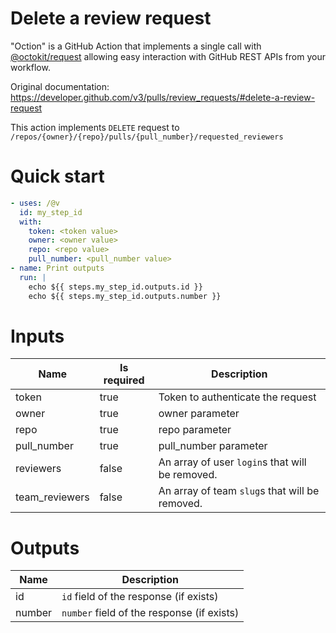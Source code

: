 # Delete a review request

"Oction" is a GitHub Action that implements a single call with 
[@octokit/request](https://www.npmjs.com/package/@octokit/request)
allowing easy interaction with GitHub REST APIs from your workflow.

Original documentation: https://developer.github.com/v3/pulls/review_requests/#delete-a-review-request

This action implements `DELETE` request to `/repos/{owner}/{repo}/pulls/{pull_number}/requested_reviewers`


# Quick start

```yaml
- uses: /@v
  id: my_step_id
  with:
    token: <token value>
    owner: <owner value>
    repo: <repo value>
    pull_number: <pull_number value>
- name: Print outputs
  run: |
    echo ${{ steps.my_step_id.outputs.id }}
    echo ${{ steps.my_step_id.outputs.number }}
```


# Inputs

| Name | Is required | Description |
|---|---|---|
|token|true|Token to authenticate the request
|owner|true|owner parameter
|repo|true|repo parameter
|pull_number|true|pull_number parameter
|reviewers|false|An array of user `login`s that will be removed.
|team_reviewers|false|An array of team `slug`s that will be removed.

# Outputs

| Name | Description |
|---|---|
|id|`id` field of the response (if exists)|
|number|`number` field of the response (if exists)|

